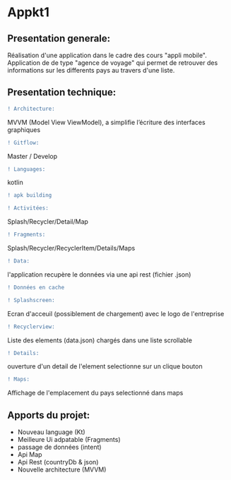 # Appkt1

## Presentation generale:

Réalisation d'une application dans le cadre des cours "appli mobile". Application de de type "agence de voyage" qui permet de retrouver 
des informations sur les differents pays au travers d'une liste.

##  Presentation technique:

```diff
! Architecture: 
```
MVVM (Model View ViewModel), a
simplifie l’écriture des interfaces graphiques
```diff
! Gitflow: 
```
 Master / Develop
 ```diff
! Languages: 
```
kotlin
```diff
! apk building
```
```diff
! Activitées: 
```
Splash/Recycler/Detail/Map
```diff
! Fragments: 
```
Splash/Recycler/RecyclerItem/Details/Maps
```diff
! Data: 
```
l'application recupère le données via une api rest (fichier .json)
```diff
! Données en cache 
```
```diff
! Splashscreen: 
```
Ecran d'acceuil (possiblement de chargement) avec le logo de l'entreprise
```diff
! Recyclerview: 
```
Liste des elements (data.json) chargés dans une liste scrollable
```diff
! Details: 
```
ouverture d'un detail de l'element selectionne sur un clique bouton
```diff
! Maps: 
```
Affichage de l'emplacement du pays selectionné dans maps

## Apports du projet:

- Nouveau language (Kt)
- Meilleure Ui adpatable (Fragments)
- passage de données (intent)
- Api Map 
- Api Rest (countryDb & json)
- Nouvelle architecture (MVVM)





